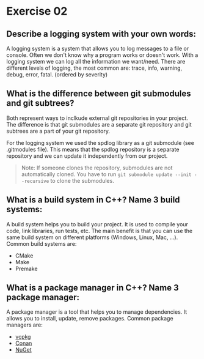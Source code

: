 # Exercise 02

## Describe a logging system with your own words:
A logging system is a system that allows you to log messages to a file or console. 
Often we don't know why a program works or doesn't work. With a logging system we can log all the information we want/need. There are different levels of logging, the most common are: trace, info, warning, debug, error, fatal. (ordered by severity)

## What is the difference between git submodules and git subtrees?
Both represent ways to inclkude external git repositories in your project.
The difference is that git submodules are a separate git repository and git subtrees are a part of your git repository.

For the logging system we used the spdlog library as a git submodule (see .gitmodules file). This means that the spdlog repository is a separate repository and we can update it independently from our project.

> Note: If someone clones the repository, submodules are not automatically cloned. You have to run `git submodule update --init --recursive` to clone the submodules.

## What is a build system in C++? Name 3 build systems: 
A build system helps you to build your project. It is used to compile your code, link libraries, run tests, etc. The main benefit is that you can use the same build system on different platforms (Windows, Linux, Mac, ...). 
Common build systems are: 
 - CMake
 - Make
 - Premake

## What is a package manager in C++? Name 3 package manager:
A package manager is a tool that helps you to manage dependencies. It allows you to install, update, remove packages.
Common package managers are:
 - [vcpkg](https://vcpkg.io/en/index.html)
 - [Conan](https://github.com/conan-io/conan)
 - [NuGet](https://devblogs.microsoft.com/cppblog/nuget-for-c/)

